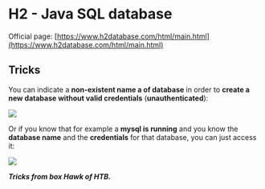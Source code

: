 # H2 - Java SQL database

Official page: [https://www.h2database.com/html/main.html](https://www.h2database.com/html/main.html)

## Tricks

You can indicate a **non-existent name a of database** in order to **create a new database without valid credentials** (**unauthenticated**):

![](https://1116388331-files.gitbook.io/~/files/v0/b/gitbook-legacy-files/o/assets%2F-Mks5MA8MikNk7jIq3z3%2Fsync%2Fd79dfd96447d843c0b28ba93b8e98e0b2e77832a.png?generation=1633028910622728\&alt=media)

Or if you know that for example a **mysql is running** and you know the **database name** and the **credentials** for that database, you can just access it:

![](https://1116388331-files.gitbook.io/~/files/v0/b/gitbook-legacy-files/o/assets%2F-Mks5MA8MikNk7jIq3z3%2Fsync%2F4410362d3ad7e82ac6d6f1bf8bcf427c65f0f67e.png?generation=1633028910620037\&alt=media)

_**Tricks from box Hawk of HTB.**_
